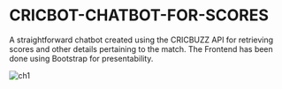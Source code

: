 # CRICBOT-CHATBOT-FOR-SCORES

A straightforward chatbot created using the CRICBUZZ API for retrieving scores and other details pertaining to the match. The Frontend has been done using Bootstrap for presentability.

![ch1](https://user-images.githubusercontent.com/126232834/221126311-c15877fe-c78d-4b25-b534-a26ca6b5e6b2.png)
